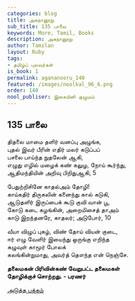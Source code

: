 ```yaml
---
categories: blog
title: அகநானூறு
sub_title: 135 பாலை
keywords: More, Tamil, Books
description: அகநானூறு
author: Tamilan
layout: Ruby
tags:
- தமிழ்ப் புலவர்கள்
is_book: 1
permalink: agananooru_140
featured: /images/noolkal_96_6.png
order: 140
nool_publiser: இசையினி குழுமம்
---
```



## 135 பாலை

திதலை மாமை தளிர் வனப்பு அழுங்க,  
புதல் இவர் பீரின் எதிர் மலர் கடுப்பப்  
பசலை பாய்ந்த நுதலேன் ஆகி,  
எழுது எழில் மழைக் கண் கலுழ, நோய் கூர்ந்து,  
ஆதிமந்தியின் அறிவு பிறிதுஆகி, 5

பேதுற்றிசினே காதல்அம் தோழி!  
காய்கதிர் திருகலின் கனைந்து கால் கடுகி,  
ஆடுதளிர் இருப்பைக் கூடு குவி வான் பூ,  
கோடு கடை கழங்கின், அறைமிசைத் தாஅம்  
காடு இறந்தனரே, காதலர்; அடுபோர், 10

வீயா விழுப் புகழ், விண் தோய் வியன் குடை,  
ஈர் எழு வேளிர் இயைந்து ஒருங்கு எறிந்த  
கழுவுள் காமூர் போலக்  
கலங்கின்றுமாது, அவர்த் தௌந்த என் நெஞ்சே.

**தலைமகன் பிரிவின்கண் வேறுபட்ட தலைமகள்  
தோழிக்குச் சொற்றது. - பரணர்**

[அடுத்த பக்கம்](agananooru_141)